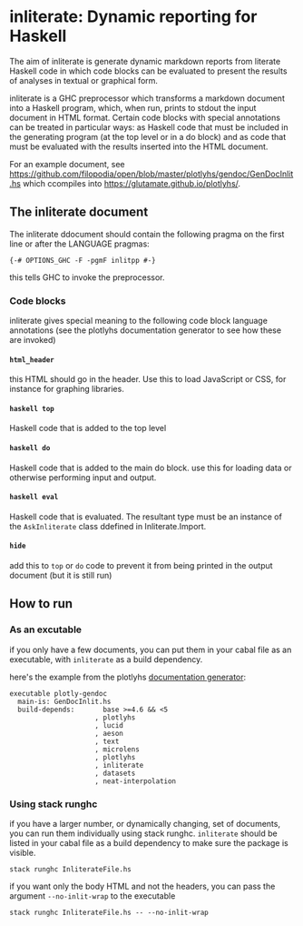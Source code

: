 inliterate: Dynamic reporting for Haskell
=======

The aim of inliterate is generate dynamic markdown reports from literate Haskell code in which
code blocks can be evaluated to present the results of analyses in textual or graphical form.

inliterate is a GHC preprocessor which transforms a markdown document into a Haskell program, 
which, when run, prints to stdout the input document in HTML format. Certain code blocks with special
annotations can be treated in particular ways: as Haskell code that must be included in the 
generating program (at the top level or in a do block) and as code that must be evaluated with the results
inserted into the HTML document.

For an example document, see https://github.com/filopodia/open/blob/master/plotlyhs/gendoc/GenDocInlit.hs which 
ccompiles into https://glutamate.github.io/plotlyhs/.

## The inliterate document

The inliterate ddocument should contain the following pragma on the first line or after the LANGUAGE pragmas:

```
{-# OPTIONS_GHC -F -pgmF inlitpp #-}
```

this tells GHC to invoke the preprocessor.

### Code blocks

inliterate gives special meaning to the following code block language annotations (see the plotlyhs documentation 
generator to see how these are invoked)

#### `html_header`

this HTML should go in the header. Use this to load JavaScript or CSS, for instance for graphing libraries.

#### `haskell top`

Haskell code that is added to the top level

#### `haskell do`

Haskell code that is added to the main do block. use this for loading data or otherwise performing input and output.

#### `haskell eval`

Haskell code that is evaluated. The resultant type must be an instance of the `AskInliterate` class ddefined in 
Inliterate.Import. 

#### `hide`

add this to `top` or `do` code to prevent it from being printed in the output document (but it is still run)

## How to run

### As an excutable

if you only have a few documents, you can put them in your cabal file as an executable, with `inliterate` as a build dependency.

here's the example from the plotlyhs [documentation generator](https://github.com/filopodia/open/blob/bf3e3211f936d1c66ee5f4828a6e26d4a2d5df76/plotlyhs/gendoc/plotly-gendoc.cabal#L15-L26):

```
executable plotly-gendoc
  main-is: GenDocInlit.hs
  build-depends:       base >=4.6 && <5
                     , plotlyhs
                     , lucid
                     , aeson
                     , text
                     , microlens
                     , plotlyhs
                     , inliterate
                     , datasets
                     , neat-interpolation
```

### Using stack runghc

if you have a larger number, or dynamically changing, set of documents, you can run them individually using stack runghc. `inliterate`
should be listed in your cabal file as a build dependency to make sure the package is visible.

```
stack runghc InliterateFile.hs
```
if you want only the body HTML and not the headers, you can pass the argument `--no-inlit-wrap` to the executable
```
stack runghc InliterateFile.hs -- --no-inlit-wrap
```